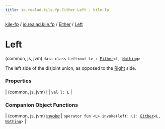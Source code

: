 ```yaml
---
title: io.realad.kile.fp.Either.Left - kile-fp
---
```


[kile-fp](../../../index.html) / [io.realad.kile.fp](../../index.html) / [Either](../index.html) / [Left](./index.html)

# Left

(common, js, jvm) `data class Left<out L> : `[`Either`](../index.html)`<L, `[`Nothing`](https://kotlinlang.org/api/latest/jvm/stdlib/kotlin/-nothing/index.html)`>`

The left side of the disjoint union, as opposed to the [Right](../-right/index.html#io.realad.kile.fp.Either.Right) side.

### Properties

| (common, js, jvm) [l](l.html) | `val l: L` |

### Companion Object Functions

| (common, js, jvm) [invoke](invoke.html) | `operator fun <L> invoke(left: L): `[`Either`](../index.html)`<L, `[`Nothing`](https://kotlinlang.org/api/latest/jvm/stdlib/kotlin/-nothing/index.html)`>` |

